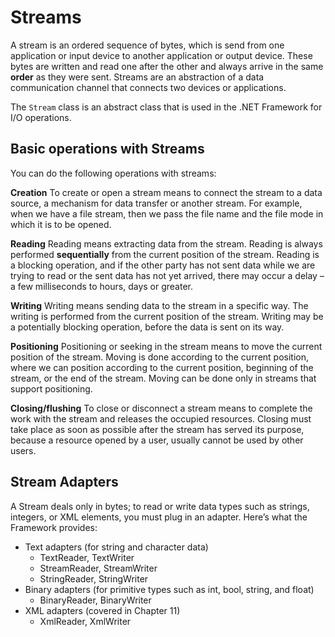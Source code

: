 # Streams

A stream is an ordered sequence of bytes, which is send from one application or input device to another application or output device. These bytes are written and read one after the other and always arrive in the same **order** as they were sent. Streams are an abstraction of a data communication channel that connects two devices or applications.

The `Stream` class is an abstract class that is used in the .NET Framework for I/O operations.

## Basic operations with Streams

You can do the following operations with streams:

**Creation** To create or open a stream means to connect the stream to a data source, a mechanism for data transfer or another stream. For example, when we have a file stream, then we pass the file name and the file mode in which it is to be opened.

**Reading** Reading means extracting data from the stream. Reading is always performed **sequentially** from the current position of the stream. Reading is a blocking operation, and if the other party has not sent data while we are trying to read or the sent data has not yet arrived, there may occur a delay – a few milliseconds to hours, days or greater.

**Writing** Writing means sending data to the stream in a specific way. The writing is performed from the current position of the stream. Writing may be a potentially blocking operation, before the data is sent on its way.

**Positioning** Positioning or seeking in the stream means to move the current position of the stream. Moving is done according to the current position, where we can position according to the current position, beginning of the stream, or the end of the stream. Moving can be done only in streams that support positioning.

**Closing/flushing** To close or disconnect a stream means to complete the work with the stream and releases the occupied resources. Closing must take place as soon as possible after the stream has served its purpose, because a resource opened by a user, usually cannot be used by other users.

## Stream Adapters

A Stream deals only in bytes; to read or write data types such as strings, integers, or XML elements, you must plug in an adapter. Here’s what the Framework provides:

- Text adapters (for string and character data)
  - TextReader, TextWriter
  - StreamReader, StreamWriter
  - StringReader, StringWriter
- Binary adapters (for primitive types such as int, bool, string, and float)
  - BinaryReader, BinaryWriter
- XML adapters (covered in Chapter 11)
  - XmlReader, XmlWriter